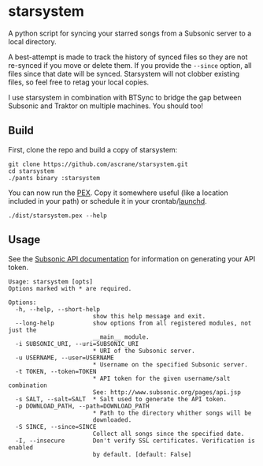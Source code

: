 # starsystem
A python script for syncing your starred songs from a Subsonic server to a local directory.

A best-attempt is made to track the history of synced files so they are not re-synced if you move or delete them. If you provide the `--since` option, all files since that date will be synced. Starsystem will not clobber existing files, so feel free to retag your local copies.

I use starsystem in combination with BTSync to bridge the gap between Subsonic and Traktor on multiple machines. You should too!

## Build

First, clone the repo and build a copy of starsystem:
```
git clone https://github.com/ascrane/starsystem.git
cd starsystem
./pants binary :starsystem
```

You can now run the [PEX](https://pex.readthedocs.org/en/stable/). Copy it somewhere useful (like a location included in your path) or schedule it in your crontab/[launchd](https://developer.apple.com/library/mac/documentation/MacOSX/Conceptual/BPSystemStartup/Chapters/ScheduledJobs.html).
```
./dist/starsystem.pex --help
```

## Usage

See the [Subsonic API documentation](https://www.google.com) for information on generating your API token.

```
Usage: starsystem [opts]
Options marked with * are required.

Options:
  -h, --help, --short-help
                        show this help message and exit.
  --long-help           show options from all registered modules, not just the
                        __main__ module.
  -i SUBSONIC_URI, --uri=SUBSONIC_URI
                        * URI of the Subsonic server.
  -u USERNAME, --user=USERNAME
                        * Username on the specified Subsonic server.
  -t TOKEN, --token=TOKEN
                        * API token for the given username/salt combination
                        See: http://www.subsonic.org/pages/api.jsp
  -s SALT, --salt=SALT  * Salt used to generate the API token.
  -p DOWNLOAD_PATH, --path=DOWNLOAD_PATH
                        * Path to the directory whither songs will be
                        downloaded.
  -S SINCE, --since=SINCE
                        Collect all songs since the specified date.
  -I, --insecure        Don't verify SSL certificates. Verification is enabled
                        by default. [default: False]
```
